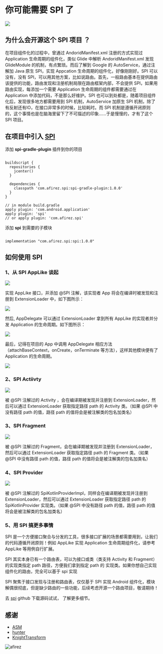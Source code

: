 # 你可能需要 SPI 了

![](https://user-gold-cdn.xitu.io/2019/6/1/16b13c2f4aab6d3f?w=1906&h=1408&f=png&s=261001)

## 为什么会开源这个 SPI 项目 ？

在项目组件化的过程中，曾通过 AndoridManifest.xml 注册的方式实现过 Application 生命周期的组件化，类似 Glide 中解析 AndoridManifest.xml 发现 GlideModule 的机制，有点繁琐。而后了解到 Google 的 AutoService，通过注解加 Java 原生 SPI，实现 Appcation 生命周期的组件化，好像刚刚好。SPI 可以没有，没有 SPI，可以用其他方案，比如说路由。首先，一般路由基本在提供路由该提供的功能，路由发现和注册机制局限在路由框架内部，不会提供 SPI，如果用路由实现，每添加一个需要 Application 生命周期的组件都需要通过在 Application 中添加代码，不是那么好维护。SPI 也可以到处都是，随着项目组件化后，发现很多地方都需要用到 SPI 机制，AutoService 加原生 SPI 机制，除了有反射还有IO，在接口非常多的时候，比较耗时。而 SPI 机制是遵循开闭原则的，这个事情也是在脑海里留下了不可描述的印象......于是慢慢的，才有了这个 SPI 项目。

## 在项目中引入 [SPI](https://github.com/afirez/spi)

添加 **spi-gradle-plugin** 插件到你的项目

```

buildscript {
  repositories {
    jcenter()
  }

  dependencies {
    classpath 'com.afirez.spi:spi-gradle-plugin:1.0.0'
  }
}

// in module build.gradle
apply plugin: 'com.android.application'
apply plugin: 'spi'
// or apply plugin: 'com.afirez.spi'
```

添加 **spi** 到需要的子模块

```

implementation "com.afirez.spi:spi:1.0.0"
```

## 如何使用 SPI

### 1、从 SPI AppLike 谈起

![](https://user-gold-cdn.xitu.io/2019/6/1/16b13c2f4c0b6821?w=1252&h=946&f=png&s=193865)

实现 AppLike 接口，并添加 @SPI 注解，该实现者 App 将会在编译时被发现和注册到 ExtensionLoader 中，如下图所示：

![](https://user-gold-cdn.xitu.io/2019/6/1/16b13c2f4c026017?w=1632&h=1272&f=png&s=299116)

然后, AppDelegate 可以通过 ExtensionLoader 拿到所有 AppLike 的实现者并分发 Application 的生命周期。如下图所示：

![](https://user-gold-cdn.xitu.io/2019/6/1/16b13c2f51b66ed3?w=2018&h=1774&f=png&s=329836)

最后，记得在项目的 App 中调用 AppDelegate 相应方法（attachBaseContext，onCreate，onTerminate 等方法），这样其他模块便有了 Application 的生命周期。
  
![](https://user-gold-cdn.xitu.io/2019/6/1/16b13c2f55447fa2?w=1374&h=1048&f=png&s=234748)

### 2、SPI Actiivty

![](https://user-gold-cdn.xitu.io/2019/6/1/16b13c2f51c034a6?w=2040&h=1192&f=png&s=333383)

被 @SPI 注解过的 Activity ，会在编译期被发现并注册到 ExtensionLoader，然后可以通过 ExtensionLoader 获取指定路径 path 的 Activity 类。（如果 @SPI 中没有路径 path 的值，路径 path 的值将会是被注解类的包名加类名）

### 3、SPI Fragment

![](https://user-gold-cdn.xitu.io/2019/6/1/16b13c2f7f338ee5?w=1932&h=1666&f=png&s=400667)

被 @SPI 注解过的 Fragment，会在编译期被发现并注册到 ExtensionLoader，然后可以通过 ExtensionLoader 获取指定路径 path 的 Fragment 类。（如果 @SPI 中没有路径 path 的值，路径 path 的值将会是被注解类的包名加类名）

### 4、SPI Provider

![](https://user-gold-cdn.xitu.io/2019/6/1/16b13c2f89aab5fc?w=1930&h=1012&f=png&s=246460)

被 @SPI 注解过的 SpiKotlinProviderImpl，同样会在编译期被发现并注册到 ExtensionLoader，然后可以通过 ExtensionLoader 获取指定路径 path 的 SpiKotlinProvider 实现类。（如果 @SPI 中没有路径 path 的值，路径 path 的值将会是被注解类的包名加类名）

### 5、用 SPI 搞更多事情

SPI 是一个方便接口聚合与分发的工具，很多接口扩展的场景都需要用到，让我们的代码遵循开闭原则！例如 AppLike 实现 Application 生命周期组件化，请参考 AppLike 等用例自行扩展。

SPI 其实本身已有一个路由表，可以为接口或类（类支持 Activity 和 Fragment）的实现类指定 path 路径，方便我们拿到指定 path 的 实现类。如果你想自己实现组件化的路由，完全可以基于 spi 实现

SPI 聚焦于接口发现与注册和路由表，仅仅基于 SPI 实现 Android 组件化，模块解偶很彻底，但是缺少路由的一些功能，后续考虑开源一个路由项目，敬请期待！

去 [spi](https://github.com/afirez/spi) github 下载源码试试， 了解更多细节。

## 感谢

- [ASM](https://asm.ow2.io/)
- [hunter](https://github.com/Leaking/Hunter)
- [KnightTransform](https://github.com/kakayang2011/KnightTransform)

![afirez](https://user-gold-cdn.xitu.io/2019/6/1/16b13c2f917705f9?w=200&h=200&f=jpeg&s=20853)